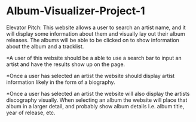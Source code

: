 # Album-Visualizer-Project-1

Elevator Pitch: This website allows a user to search an artist name, and it will display some information about them and visually lay out their album releases. The albums will be able to be clicked on to show information about the album and a tracklist.

\*A user of this website should be a able to use a search bar to input an artist and have the results show up on the page.

\*Once a user has selected an artist the website should display artist information likely in the form of a biography.

\*Once a user has selected an artist the website will also display the artists discography visually. When selecting an album the website will place that album in a larger detail, and probably show album details I.e. album title, year of release, etc.
